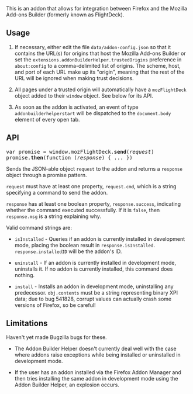 This is an addon that allows for integration between Firefox and
the Mozilla Add-ons Builder (formerly known as FlightDeck).

## Usage ##

1. If necessary, either edit the file `data/addon-config.json` so that
   it contains the URL(s) for origins that host the Mozilla Add-ons
   Builder or set the `extensions.addonBuilderHelper.trustedOrigins`
   preference in `about:config` to a comma-delimited list of
   origins. The scheme, host, and port of each URL make up its
   "origin", meaning that the rest of the URL will be ignored when
   making trust decisions.

2. All pages under a trusted origin will automatically have a
   `mozFlightDeck` object added to their `window`
   object. See below for its API.

3. As soon as the addon is activated, an event of type
   `addonbuilderhelperstart` will be dispatched to the
   `document.body` element of every open tab.

## API ##

<tt>var promise = window.mozFlightDeck.**send**(*request*)</tt>
<tt>promise.**then**(function (*response*) { ... })</tt>

Sends the JSON-able object `request` to the addon and returns a
`response` object through a promise pattern. 

`request` must have at least one property,
`request.cmd`, which is a string specifying a command to
send the addon.

`response` has at least one boolean property,
`response.success`, indicating whether the command executed
successfully. If it is `false`, then `response.msg`
is a string explaining why.

Valid command strings are:

* `isInstalled` - Queries if an addon is currently
  installed in development mode, placing the boolean result
  in `response.isInstalled`. `response.installedID` will be
  the addon's ID.

* `uninstall` - If an addon is currently installed in development
  mode, uninstalls it.  If no addon is currently installed, this
  command does nothing.

* `install` - Installs an addon in development mode, uninstalling
  any predecessor. `obj.contents` must be a string representing binary
  XPI data; due to bug 541828, corrupt values can actually crash
  some versions of Firefox, so be careful!


## Limitations ##

Haven't yet made Bugzilla bugs for these.

* The Addon Builder Helper doesn't currently deal well with the case
  where addons raise exceptions while being installed or uninstalled
  in development mode.

* If the user has an addon installed via the Firefox Addon Manager
  and then tries installing the same addon in development mode
  using the Addon Builder Helper, an explosion occurs.

